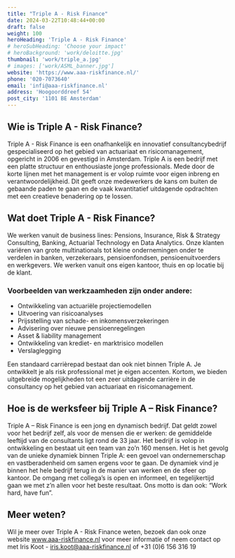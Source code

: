 ```yaml
---
title: "Triple A - Risk Finance"
date: 2024-03-22T10:48:44+00:00
draft: false
weight: 100
heroHeading: 'Triple A - Risk Finance'
# heroSubHeading: 'Choose your impact'
# heroBackground: 'work/deloitte.jpg'
thumbnail: 'work/triple_a.jpg'
# images: ['work/ASML_banner.jpg']
website: 'https://www.aaa-riskfinance.nl/'
phone: '020-7073640'
email: 'infi@aaa-riskfinance.nl'
address: 'Hoogoorddreef 54'
post_city: '1101 BE Amsterdam'
---
```


## Wie is Triple A - Risk Finance?

Triple A - Risk Finance is een onafhankelijk en innovatief consultancybedrijf gespecialiseerd op het gebied van actuariaat en risicomanagement, opgericht in 2006 en gevestigd in Amsterdam. Triple A is een bedrijf met een platte structuur en enthousiaste jonge professionals. Mede door de korte lijnen met het management is er volop ruimte voor eigen inbreng en verantwoordelijkheid. Dit geeft onze medewerkers de kans om buiten de gebaande paden te gaan en de vaak kwantitatief uitdagende opdrachten met een creatieve benadering op te lossen.

## Wat doet Triple A - Risk Finance?

We werken vanuit de business lines: Pensions, Insurance, Risk & Strategy Consulting, Banking, Actuarial Technology en Data Analytics. Onze klanten variëren van grote multinationals tot kleine ondernemingen onder te verdelen in banken, verzekeraars, pensioenfondsen, pensioenuitvoerders en werkgevers. We werken vanuit ons eigen kantoor, thuis en op locatie bij de klant.

### Voorbeelden van werkzaamheden zijn onder andere:

 - Ontwikkeling van actuariële projectiemodellen
 - Uitvoering van risicoanalyses
 - Prijsstelling van schade- en inkomensverzekeringen
 - Advisering over nieuwe pensioenregelingen
 - Asset & liability management
 -  Ontwikkeling van krediet- en marktrisico modellen
 -  Verslaglegging

Een standaard carrièrepad bestaat dan ook niet binnen Triple A. Je ontwikkelt je als risk professional met je eigen accenten. Kortom, we bieden uitgebreide mogelijkheden tot een zeer uitdagende carrière in de consultancy op het gebied van actuariaat en risicomanagement.

## Hoe is de werksfeer bij Triple A – Risk Finance?

Triple A – Risk Finance is een jong en dynamisch bedrijf. Dat geldt zowel voor het bedrijf zelf, als voor de mensen die er werken: de gemiddelde leeftijd van de consultants ligt rond de 33 jaar. Het bedrijf is volop in ontwikkeling en bestaat uit een team van zo’n 160 mensen. Het is het gevolg van de unieke dynamiek binnen Triple A: een gevoel van ondernemerschap en vastberadenheid om samen ergens voor te gaan. De dynamiek vind je binnen het hele bedrijf terug in de manier van werken en de sfeer op kantoor. De omgang met collega’s is open en informeel, en tegelijkertijd gaan we met z’n allen voor het beste resultaat. Ons motto is dan ook: “Work hard, have fun”.

## Meer weten?

Wil je meer over Triple A - Risk Finance weten, bezoek dan ook onze website www.aaa-riskfinance.nl voor meer informatie of neem contact op met Iris Koot - iris.koot@aaa-riskfinance.nl of +31 (0)6 156 316 19